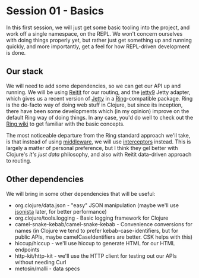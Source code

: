 # Session 01 - Basics

In this first session, we will just get some basic tooling into the project, and
work off a single namespace, on the REPL. We won't concern ourselves with doing
things properly yet, but rather just get something up and running quickly, and
more importantly, get a feel for how REPL-driven development is done.

## Our stack 

We will need to add some dependencies, so we can get our API up and running. We
will be using [Reitit](https://github.com/metosin/reitit/tree/master) for our
routing, and the [jetty9](https://github.com/sunng87/ring-jetty9-adapter) Jetty
adapter, which gives us a recent version of
[Jetty](https://www.eclipse.org/jetty/) in a
[Ring](https://github.com/ring-clojure/ring)-compatible package. Ring is the
de-facto way of doing web stuff in Clojure, but since its inception, there have
been some developments which (in my opinion) improve on the default Ring way of
doing things. In any case, you'd do well to check out the [Ring
wiki](https://github.com/ring-clojure/ring/wiki) to get familiar with the basic
concepts.

The most noticeable departure from the Ring standard approach we'll take, is
that instead of using
[middleware](https://github.com/ring-clojure/ring/wiki/Middleware-Patterns), we
will use [interceptors]() instead. This is largely a matter of personal
preference, but I think they gel better with Clojure's _it's just data_
philosophy, and also with Reitit data-driven approach to routing.


## Other dependencies

 We will bring in some other dependencies that will be useful:
 
  *  org.clojure/data.json  - "easy" JSON manipulation (maybe we'll use [jsonista](https://github.com/metosin/jsonista) later, for better performance)
  *  org.clojure/tools.logging  - Basic logging framework for Clojure
  *  camel-snake-kebab/camel-snake-kebab  - Convenience conversions for names (in Clojure we tend to prefer kebab-case-identifiers, but for public APIs, maybe camelCaseIdentifiers are better. CSK helps with this)
  *  hiccup/hiccup - we'll use hiccup to generate HTML for our HTML endpoints
  *  http-kit/http-kit  - we'll use the HTTP client for testing out our APIs without needing Curl
  *  metosin/malli  - data specs
